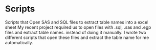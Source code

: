 # Scripts
Scripts that Open SAS and SQL files to extract table names into a excel sheet
My recent project required us to open files with .sql, .sas and .egp files and extract table names. instead of doing it manually. I wrote two different scripts that open
these files and extract the table name for me automatically. 
